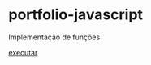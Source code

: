 # portfolio-javascript
Implementação de funções

<a href="https://caioalexleme.github.io/portfolio-javascript/index.html"> executar </a>
